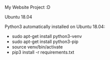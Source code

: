 My Website Project :D

Ubuntu 18.04

Python3 automatically installed on Ubuntu 18.04:
  - sudo apt-get install python3-venv
  - sudo apt-get install python3-pip
  - source venv/bin/activate
  - pip3 install -r requirements.txt
